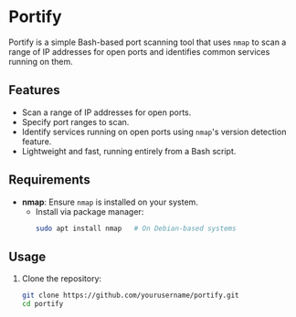 # Portify

Portify is a simple Bash-based port scanning tool that uses `nmap` to scan a range of IP addresses for open ports and identifies common services running on them.

## Features

- Scan a range of IP addresses for open ports.
- Specify port ranges to scan.
- Identify services running on open ports using `nmap`'s version detection feature.
- Lightweight and fast, running entirely from a Bash script.

## Requirements

- **nmap**: Ensure `nmap` is installed on your system.
  - Install via package manager:
    ```bash
    sudo apt install nmap   # On Debian-based systems

    ```

## Usage

1. Clone the repository:
   ```bash
   git clone https://github.com/yourusername/portify.git
   cd portify
